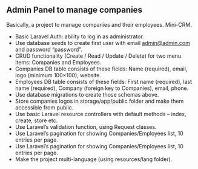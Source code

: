 ## Admin Panel to manage companies

Basically, a project to manage companies and their employees. Mini-CRM.

- Basic Laravel Auth: ability to log in as administrator.
- Use database seeds to create first user with email admin@admin.com and password “password”.
- CRUD functionality (Create / Read / Update / Delete) for two menu items:
  Companies and Employees.
- Companies DB table consists of these fields: Name (required), email, logo
  (minimum 100×100), website.
- Employees DB table consists of these fields: First name (required), last name (required), Company (foreign key to
  Companies), email, phone.
- Use database migrations to create those schemas above.
- Store companies logos in storage/app/public folder and make them accessible from public.
- Use basic Laravel resource controllers with default methods – index, create, store etc.
- Use Laravel’s validation function, using Request classes.
- Use Laravel’s pagination for showing Companies/Employees list, 10 entries per page.
- Use Laravel’s pagination for showing Companies/Employees list, 10 entries per page.
- Make the project multi-language (using resources/lang folder).

